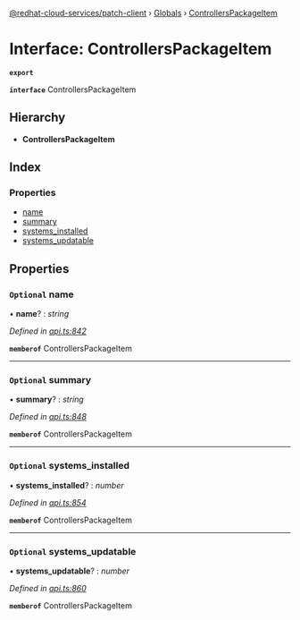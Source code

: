 [@redhat-cloud-services/patch-client](../README.md) › [Globals](../globals.md) › [ControllersPackageItem](controllerspackageitem.md)

# Interface: ControllersPackageItem

**`export`** 

**`interface`** ControllersPackageItem

## Hierarchy

* **ControllersPackageItem**

## Index

### Properties

* [name](controllerspackageitem.md#optional-name)
* [summary](controllerspackageitem.md#optional-summary)
* [systems_installed](controllerspackageitem.md#optional-systems_installed)
* [systems_updatable](controllerspackageitem.md#optional-systems_updatable)

## Properties

### `Optional` name

• **name**? : *string*

*Defined in [api.ts:842](https://github.com/RedHatInsights/javascript-clients/blob/b3a33353/packages/patch/api.ts#L842)*

**`memberof`** ControllersPackageItem

___

### `Optional` summary

• **summary**? : *string*

*Defined in [api.ts:848](https://github.com/RedHatInsights/javascript-clients/blob/b3a33353/packages/patch/api.ts#L848)*

**`memberof`** ControllersPackageItem

___

### `Optional` systems_installed

• **systems_installed**? : *number*

*Defined in [api.ts:854](https://github.com/RedHatInsights/javascript-clients/blob/b3a33353/packages/patch/api.ts#L854)*

**`memberof`** ControllersPackageItem

___

### `Optional` systems_updatable

• **systems_updatable**? : *number*

*Defined in [api.ts:860](https://github.com/RedHatInsights/javascript-clients/blob/b3a33353/packages/patch/api.ts#L860)*

**`memberof`** ControllersPackageItem
